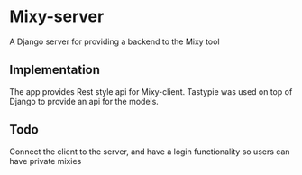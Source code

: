 Mixy-server
===========

A Django server for providing a backend to the Mixy tool

Implementation
--------------
The app provides Rest style api for Mixy-client. Tastypie was used on top of Django to provide an api for the models.

Todo
----
Connect the client to the server, and have a login functionality so users can have private mixies 
